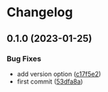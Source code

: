 # Changelog

## 0.1.0 (2023-01-25)


### Bug Fixes

* add version option ([c17f5e2](https://github.com/liblaf/ihelper/commit/c17f5e2a8f910c07b73c38757c1bce83257e2758))
* first commit ([53dfa8a](https://github.com/liblaf/ihelper/commit/53dfa8a4f84cda6b0a3e11cdf3a5e1b62f160923))
